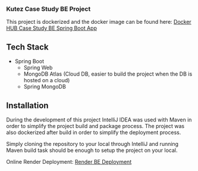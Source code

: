 ### Kutez Case Study BE Project

This project is dockerized and the docker image can be found here: [Docker HUB Case Study BE Spring Boot App](https://hub.docker.com/repository/docker/gwyndeith/kutezcasestudy-app/general)

## Tech Stack
- Spring Boot
  - Spring Web
  - MongoDB Atlas (Cloud DB, easier to build the project when the DB is hosted on a cloud)
  - Spring MongoDB

## Installation
During the development of this project IntelliJ IDEA was used with Maven in order to simplify the project build and package process. The project was also dockerized after build in order to simplify the deployment process.

Simply cloning the repository to your local through IntelliJ and running Maven build task should be enough to setup the project on your local.

Online Render Deployment: [Render BE Deployment](https://kutez-case-study-be-spring-boot-app.onrender.com/)
